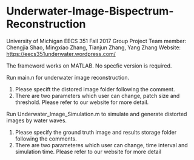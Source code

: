 # Underwater-Image-Bispectrum-Reconstruction
University of Michigan 
EECS 351 Fall 2017 Group Project
Team member: Chengjia Shao, Mingxiao Zhang, Tianjun Zhang, Yang Zhang
Website: https://eecs351underwater.wordpress.com/

The frameword works on MATLAB. No specfic version is required.

Run main.n for underwater image reconstruction.

1. Please specift the distored image folder following the comment.
2. There are two parameters which user can change, patch size and threshold. Please refer to our website for more detail.

Run Underwater_Image_Simulation.m to simulate and generate distorted images by water waves.

1. Please specify the ground truth image and results storage folder following the comments.
2. There are two parameteres which user can change, time interval and simulation time. Please refer to our website for more detail

